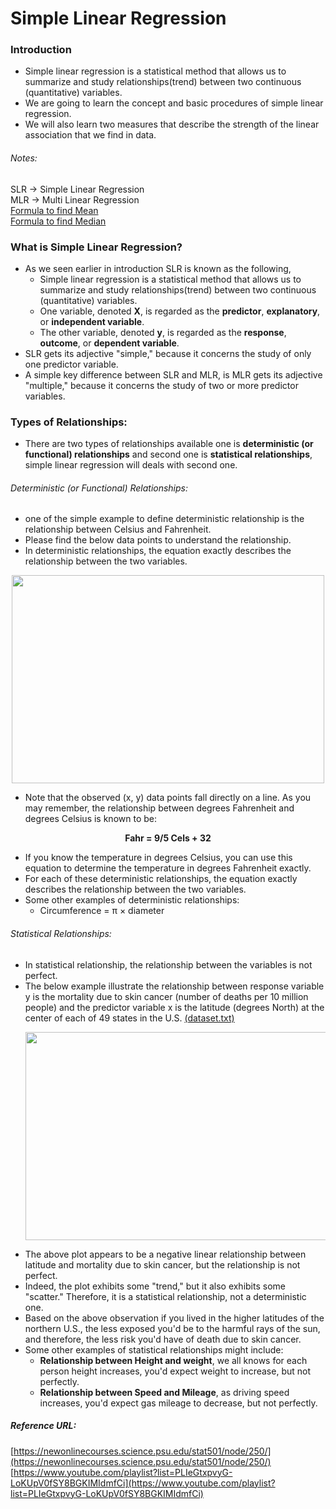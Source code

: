 # Simple Linear Regression

### Introduction
- Simple linear regression is a statistical method that allows us to summarize and study relationships(trend) between two continuous (quantitative) variables.
- We are going to learn the concept and basic procedures of simple linear regression.
- We will also learn two measures that describe the strength of the linear association that we find in data.

###### Notes:    
  SLR -> Simple Linear Regression    
  MLR -> Multi Linear Regression    
  [Formula to find Mean](https://github.com/ManikandanJeyabal/Workplace/blob/master/DataScience/Formulas/Mean.JPG?raw=true)    
  [Formula to find Median](https://github.com/ManikandanJeyabal/Workplace/blob/master/DataScience/Formulas/Median.JPG?raw=true)

### What is Simple Linear Regression?
- As we seen earlier in introduction SLR is known as the following,
	- Simple linear regression is a statistical method that allows us to summarize and study relationships(trend) between two continuous (quantitative) variables.
	- One variable, denoted **X**, is regarded as the **predictor**, **explanatory**, or **independent variable**.
	- The other variable, denoted **y**, is regarded as the **response**, **outcome**, or **dependent variable**.
- SLR gets its adjective "simple," because it concerns the study of only one predictor variable.
- A simple key difference between SLR and MLR, is MLR gets its adjective "multiple," because it concerns the study of  two or more predictor variables.


### Types of Relationships:
- There are two types of relationships available one is  **deterministic (or functional) relationships** and second one is **statistical relationships**, simple linear regression will deals with second one.
	
###### Deterministic (or Functional) Relationships:
- one of the simple example to define deterministic relationship is the relationship between Celsius and Fahrenheit.
- Please find the below data points to understand the relationship.
- In deterministic relationships, the equation exactly describes the relationship between the two variables.

<p align="center">
  <img width="500" height="333" src="https://newonlinecourses.science.psu.edu/stat501/sites/onlinecourses.science.psu.edu.stat501/files/01simple/temps/index.jpg">
</p>
	

- Note that the observed (x, y) data points fall directly on a line. As you may remember, the relationship between degrees Fahrenheit and degrees Celsius is known to be:

<p align="center">
	<b>Fahr = 9/5 Cels + 32</b><br>
</p>

-  If you know the temperature in degrees Celsius, you can use this equation to determine the temperature in degrees Fahrenheit exactly.
- For each of these deterministic relationships, the equation exactly describes the relationship between the two variables.
- Some other examples of deterministic relationships:    
  - Circumference = π × diameter

###### Statistical Relationships:
- In statistical relationship, the relationship between the variables is not perfect.
- The below example illustrate the relationship between response variable y is the mortality due to skin cancer (number of deaths per 10 million people) and the predictor variable x is the latitude (degrees North) at the center of each of 49 states in the U.S. [(dataset.txt)](https://newonlinecourses.science.psu.edu/stat501/sites/onlinecourses.science.psu.edu.stat501/files/data/skincancer/index.txt)    
  <p align="center">
  	<img width="502" height="333" src="https://newonlinecourses.science.psu.edu/stat501/sites/onlinecourses.science.psu.edu.stat501/files/01simple/scatterplot_skin_cancer/index.png">
  </p>
- The above plot appears to be a negative linear relationship between latitude and mortality due to skin cancer, but the relationship is not perfect.
- Indeed, the plot exhibits some "trend," but it also exhibits some "scatter." Therefore, it is a statistical relationship, not a deterministic one.
- Based on the above observation if you lived in the higher latitudes of the northern U.S., the less exposed you'd be to the harmful rays of the sun, and therefore, the less risk you'd have of death due to skin cancer.
- Some other examples of statistical relationships might include:
	- **Relationship between Height and weight**, we all knows for each person height increases, you'd expect weight to increase, but not perfectly.
	- **Relationship between Speed and Mileage**, as driving speed increases, you'd expect gas mileage to decrease, but not perfectly.

##### Reference URL:    
  [https://newonlinecourses.science.psu.edu/stat501/node/250/](https://newonlinecourses.science.psu.edu/stat501/node/250/)    
  [https://www.youtube.com/playlist?list=PLIeGtxpvyG-LoKUpV0fSY8BGKIMIdmfCi](https://www.youtube.com/playlist?list=PLIeGtxpvyG-LoKUpV0fSY8BGKIMIdmfCi)